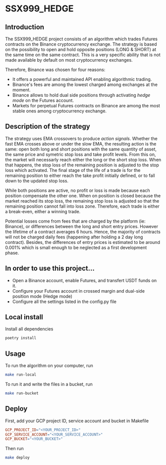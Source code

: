 # SSX999_HEDGE

## Introduction

The SSX999_HEDGE project consists of an algorithm which trades Futures contracts on the Binance cryptocurrency exchange. 
The strategy is based on the possibility to open and hold opposite positions (LONG & SHORT) at the same time on the same contract. This is a very specific ability that is not made available by default on most cryptocurrency exchanges. 

Therefore, Binance was chosen for four reasons:
- It offers a powerful and maintained API enabling algorithmic trading.
- Binance's fees are among the lowest charged among exchanges at the moment.
- Binance allows to hold dual side positions through activating *hedge mode* on the Futures account.
- Markets for perpetual Futures contracts on Binance are among the most stable ones among cryptocurrency exchange.

## Description of the strategy

The strategy uses EMA crossovers to produce *action signals*. Whether the fast EMA crosses above or under the slow EMA, the resulting action is the same: open both long and short positions with the same quantity of asset, the same price and symetric stop loss and take profit levels. From this on, the market will necessarly reach either the long or the short stop loss. When that happens, the stop loss of the remaining position is adjusted to the stop loss which activated. The final stage of the life of a trade is for the remaining position to either reach the take profit initially defined, or to fall down to the updated stop loss.

While both positions are active, no profit or loss is made because each position compensate the other one. When on position is closed because the market reached its stop loss, the remaining stop loss is adjusted so that the remaining position cannot fall into loss zone. Therefore, each trade is either a break-even, either a winning trade.

Potential losses come from fees that are charged by the platform (ie: Binance), or differences between the long and short entry prices. However the lifetime of a contract averages 6 hours. Hence, the majority of contracts will not be charged daily fees (happening after holding a 2 day long contract). Besides, the differences of entry prices is estimated to be around 0.001% which is small enough to be neglected as a first development phase.

## In order to use this project...
- Open a Binance account, enable Futures, and transfert USDT funds on it.
- Configure your Futures account in crossed margin and dual-side position mode (Hedge mode)
- Configure all the settings listed in the config.py file


## Local install

Install all dependencies
``` sh
poetry install
```

## Usage

To run the algorithm on your computer, run
``` sh
make run-local
```

To run it and write the files in a bucket, run
``` sh
make run-bucket
```

## Deploy

First, add your GCP project ID, service account and bucket in Makefile
``` Makefile
GCP_PROJECT_ID="<YOUR_PROJECT_ID>"
GCP_SERVICE_ACCOUNT="<YOUR_SERVICE_ACCOUNT>"
GCP_BUCKET="<YOUR_BUCKET>"
```

Then run
``` sh
make deploy
```
